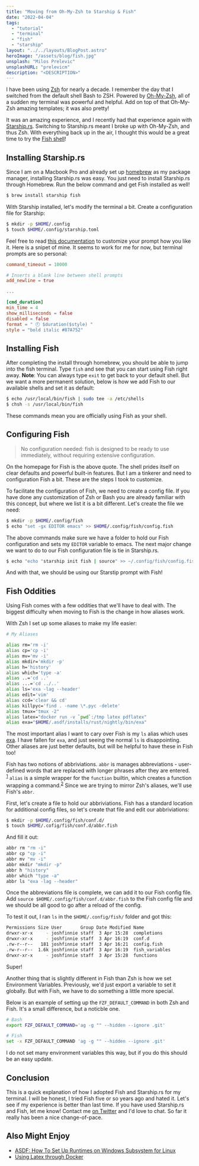 ```yaml
---
title: "Moving from Oh-My-Zsh to Starship & Fish"
date: "2022-04-04"
tags:
  - "tutorial"
  - "terminal"
  - "fish"
  - "starship"
layout: "../../layouts/BlogPost.astro"
heroImage: "/assets/blog/fish.jpg"
unsplash: "Milos Prelevic"
unsplashURL: "prelevicm"
description: "<DESCRIPTION>"
---
```


I have been using [Zsh](https://www.zsh.org/) for nearly a decade.
I remember the day that I switched from the default shell Bash to ZSH.
Powered by [Oh-My-Zsh](https://ohmyz.sh/), all of a sudden my terminal was powerful and helpful.
Add on top of that Oh-My-Zsh amazing templates; it was also pretty!

It was an amazing experience, and I recently had that experience again with [Starship.rs](https://starship.rs/).
Switching to Starship.rs meant I broke up with Oh-My-Zsh, and thus Zsh.
With everything back up in the air, I thought this would be a great time to try the [Fish shell](https://fishshell.com/)!

## Installing Starship.rs

Since I am on a Macbook Pro and already set up [homebrew](https://brew.sh/) as my package manager, installing Starship.rs was easy.
You just need to install Starship.rs through Homebrew. Run the below command and get Fish installed as well!

```bash
$ brew install starship fish
```

With Starship installed, let's modify the terminal a bit.
Create a configuration file for Starship:

```bash
$ mkdir -p $HOME/.config
$ touch $HOME/.config/starship.toml
```

Feel free to read [this documentation](https://starship.rs/config/#prompt) to customize your prompt how you like it.
Here is a snipet of mine.
It seems to work for me for now, but terminal prompts are so personal:

```toml
command_timeout = 10000

# Inserts a blank line between shell prompts
add_newline = true

...

[cmd_duration]
min_time = 4
show_milliseconds = false
disabled = false
format = " 🕙 $duration($style) "
style = "bold italic #87A752"
```

## Installing Fish

After completing the install through homebrew, you should be able to jump into the fish terminal.
Type `fish` and see that you can start using Fish right away.
**Note**: You can always type `exit` to get back to your default shell.
But we want a more permanent solution, below is how we add Fish to our available shells and set it as default:

```bash
$ echo /usr/local/bin/fish | sudo tee -a /etc/shells
$ chsh -s /usr/local/bin/fish
```

These commands mean you are officially using Fish as your shell.

## Configuring Fish

> No configuration needed: fish is designed to be ready to use immediately, without requiring extensive configuration.

On the homepage for Fish is the above quote.
The shell prides itself on clear defaults and powerful built-in features.
But I am a tinkerer and need to configuration Fish a bit.
These are the steps I took to customize.

To facilitate the configuration of Fish, we need to create a config file.
If you have done any customization of Zsh or Bash you are already familiar with this concept, but where we list it is a bit different.
Let's create the file we need:

```bash
$ mkdir -p $HOME/.config/fish
$ echo "set -gx EDITOR emacs" >> $HOME/.config/fish/config.fish
```

The above commands make sure we have a folder to hold our Fish configuration and sets my `EDITOR` variable to emacs.
The next major change we want to do to our Fish configuration file is tie in Starship.rs.

```bash
$ echo "echo "starship init fish | source" >> ~/.config/fish/config.fish" >> $HOME/.config/fish/config.fish
```

And with that, we should be using our Starstip prompt with Fish!


## Fish Oddities

Using Fish comes with a few oddities that we'll have to deal with. 
The biggest difficulty when moving to Fish is the change in how aliases work.

With Zsh I set up some aliases to make my life easier:

```bash
# My Aliases

alias rm='rm -i'
alias cp='cp -i'
alias mv='mv -i'
alias mkdir='mkdir -p'
alias h='history'
alias which='type -a'
alias ..='cd ..'
alias ...='cd ../..'
alias ls='exa -lag --header'
alias edit='vim'
alias ccd='clear && cd'
alias killpyc='find . -name \*.pyc -delete'
alias tmux="tmux -2"
alias latex="docker run -v `pwd`:/tmp latex pdflatex"
alias exa="$HOME/.asdf/installs/rust/nightly/bin/exa"
```

The most important alias I want to cary over Fish is my `ls` alias which uses [exa](https://the.exa.website/).
I have fallen for `exa`, and just seeing the normal `ls` is disappointing.
Other aliases are just better defaults, but will be helpful to have these in Fish too!

Fish has two notions of abbriviations.
`abbr` is manages abbreviations - user-defined words that are replaced with longer phrases after they are entered. <sup>[1](https://fishshell.com/docs/current/cmds/abbr.html)</sup>
`alias`  is a simple wrapper for the `function` builtin, which creates a function wrapping a command.<sup>[2](https://fishshell.com/docs/current/cmds/alias.html)</sup>
Since we are trying to mirror Zsh's aliases, we'll use Fish's `abbr`.

First, let's create a file to hold our abbriviations.
Fish has a standard location for additional config files, so let's create that file and edit our abbriviations:

```bash
$ mkdir -p $HOME/.config/fish/conf.d/
$ touch $HOME/.cofig/fish/conf.d/abbr.fish
```

And fill it out:

```bash
abbr rm "rm -i"
abbr cp "cp -i"
abbr mv "mv -i"
abbr mkdir "mkdir -p"
abbr h "history"
abbr which "type -a"
abbr ls "exa -lag --header"
```

Once the abbreviations file is complete, we can add it to our Fish config file.
Add `source $HOME/.config/fish/conf.d/abbr.fish` to the Fish config file and we should be all good to go after a reload of the config.

To test it out, I ran `ls` in the `$HOME/.config/fish/` folder and got this:

```bash
Permissions Size User       Group Date Modified Name
drwxr-xr-x     - joshfinnie staff  3 Apr 15:28  completions
drwxr-xr-x     - joshfinnie staff  3 Apr 16:19  conf.d
.rw-r--r--   181 joshfinnie staff  3 Apr 16:21  config.fish
.rw-r--r--  1.6k joshfinnie staff  3 Apr 16:19  fish_variables
drwxr-xr-x     - joshfinnie staff  3 Apr 15:28  functions
```

Super!

Another thing that is slightly different in Fish than Zsh is how we set Environment Variables.
Previously, we'd just export a variable to set it globally.
But with Fish, we have to do something a little more special.

Below is an example of setting up the `FZF_DEFAULT_COMMAND` in both Zsh and Fish. It's a small difference, but a noticble one.

```bash
# Bash
export FZF_DEFAULT_COMMAND='ag -g "" --hidden --ignore .git'

# Fish
set -x FZF_DEFAULT_COMMAND 'ag -g "" --hidden --ignore .git'
```

I do not set many environment variables this way, but if you do this should be an easy update.

## Conclusion

This is a quick explanation of how I adopted Fish and Starship.rs for my terminal.
I will be honest, I tried Fish five or so years ago and hated it.
Let's see if my experience is better than last time.
If you have used Starship.rs and Fish, let me know!
Contact me [on Twitter](https://twitter.com/joshfinnie) and I'd love to chat.
So far it really has been a nice change-of-pace.

## Also Might Enjoy

* [ASDF: How To Set Up Runtimes on Windows Subsystem for Linux](/blog/setting_up_wsl_with_asdf/)
* [Using Latex through Docker](https://www.joshfinnie.com/blog/latex-through-docker/)
